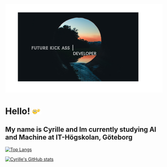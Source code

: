[![Header](https://github.com/CyrilleKolle/CyrilleKolle/blob/main/readme.jpg "Header")](https://cyrillekolle.github.io/)

# Hello! <img src="https://github.com/CyrilleKolle/CyrilleKolle/blob/main/tenor.gif" width="30px">

## My name is Cyrille and Im currently studying AI and Machine at IT-Högskolan, Göteborg

[![Top Langs](https://github-readme-stats.vercel.app/api/top-langs/?username=CyrilleKolle)](https://github.com/CyrilleKolle/github-readme-stats)

[![Cyrille's GitHub stats](https://github-readme-stats.vercel.app/api?username=CyrilleKolle&count_private=true&show_icons=truetheme=radical)](https://github.com/CyrilleKolle/github-readme-stats)
